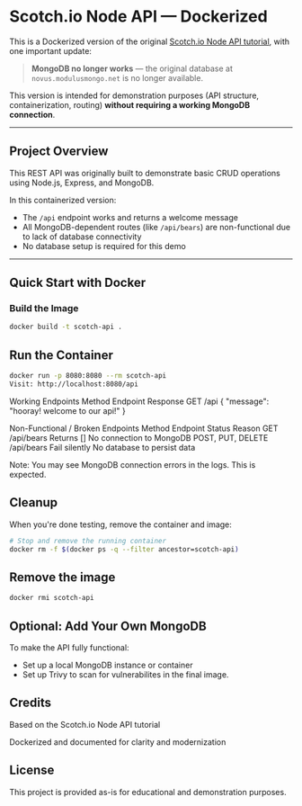 # Scotch.io Node API — Dockerized

This is a Dockerized version of the original [Scotch.io Node API tutorial](https://github.com/scotch-io/node-api), with one important update:

> **MongoDB no longer works** — the original database at `novus.modulusmongo.net` is no longer available.

This version is intended for demonstration purposes (API structure, containerization, routing) **without requiring a working MongoDB connection**.

---

## Project Overview

This REST API was originally built to demonstrate basic CRUD operations using Node.js, Express, and MongoDB.

In this containerized version:

- The `/api` endpoint works and returns a welcome message
- All MongoDB-dependent routes (like `/api/bears`) are non-functional due to lack of database connectivity
- No database setup is required for this demo

---

## Quick Start with Docker

### Build the Image

```bash
docker build -t scotch-api .
```
## Run the Container

```bash
docker run -p 8080:8080 --rm scotch-api
Visit: http://localhost:8080/api
```

Working Endpoints
Method	Endpoint	Response
GET	/api	{ "message": "hooray! welcome to our api!" }

Non-Functional / Broken Endpoints
Method	Endpoint	Status	Reason
GET	/api/bears	Returns []	No connection to MongoDB
POST, PUT, DELETE	/api/bears	Fail silently	No database to persist data

Note: You may see MongoDB connection errors in the logs. This is expected.

## Cleanup
When you're done testing, remove the container and image:

```bash
# Stop and remove the running container
docker rm -f $(docker ps -q --filter ancestor=scotch-api)
```

## Remove the image
```bash
docker rmi scotch-api
```
## Optional: Add Your Own MongoDB
To make the API fully functional:
- Set up a local MongoDB instance or container
- Set up Trivy to scan for vulnerabilites in the final image. 

## Credits
Based on the Scotch.io Node API tutorial

Dockerized and documented for clarity and modernization

## License
This project is provided as-is for educational and demonstration purposes.
